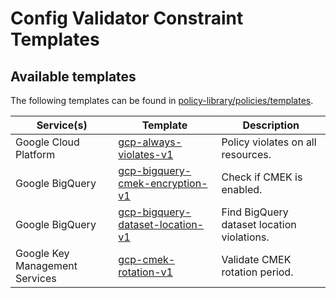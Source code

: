 # Config Validator Constraint Templates

## Available templates
The following templates can be found in [policy-library/policies/templates](https://github.com/brightjustin/policy-library/tree/master/policies/templates).

Service(s) | Template | Description
---------- | -------- | -----------
Google Cloud Platform | [gcp-always-violates-v1](../policies/templates/gcp-always-violates-v1.yaml) | Policy violates on all resources.
Google BigQuery | [gcp-bigquery-cmek-encryption-v1](../policies/templates/gcp-bigquery-cmek-encryption-v1.yaml) | Check if CMEK is enabled.
Google BigQuery | [gcp-bigquery-dataset-location-v1](../policies/templates/gcp-bigquery-dataset-location-v1.yaml) | Find BigQuery dataset location violations.
Google Key Management Services | [gcp-cmek-rotation-v1](../policies/templates/gcp-cmek-rotation-v1.yaml) | Validate CMEK rotation period.
